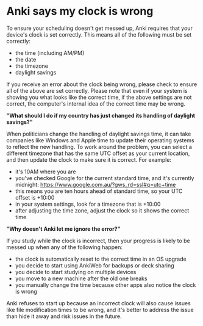 # Anki says my clock is wrong

To ensure your scheduling doesn't get messed up, Anki requires that your device's clock is set correctly. This means all of the following must be set correctly:

- the time (including AM/PM)
- the date
- the timezone
- daylight savings

If you receive an error about the clock being wrong, please check to ensure all of the above are set correctly. Please note that even if your system is showing you what looks like the correct time, if the above settings are not correct, the computer's internal idea of the correct time may be wrong.

**"What should I do if my country has just changed its handling of daylight savings?"**

When politicians change the handling of daylight savings time, it can take companies like Windows and Apple time to update their operating systems to reflect the new handling. To work around the problem, you can select a different timezone that has the same UTC offset as your current location, and then update the clock to make sure it is correct. For example:

- it's 10AM where you are
- you've checked Google for the current standard time, and it's currently midnight: <https://www.google.com.au/?gws_rd=ssl#q=utc+time>
- this means you are ten hours ahead of standard time, so your UTC offset is +10:00
- in your system settings, look for a timezone that is +10:00
- after adjusting the time zone, adjust the clock so it shows the correct time

**"Why doesn't Anki let me ignore the error?"**

If you study while the clock is incorrect, then your progress is likely to be messed up when any of the following happen:

- the clock is automatically reset to the correct time in an OS upgrade
- you decide to start using AnkiWeb for backups or deck sharing
- you decide to start studying on multiple devices
- you move to a new machine after the old one breaks
- you manually change the time because other apps also notice the clock is wrong

Anki refuses to start up because an incorrect clock will also cause issues like file modification times to be wrong, and it's better to address the issue than hide it away and risk issues in the future.